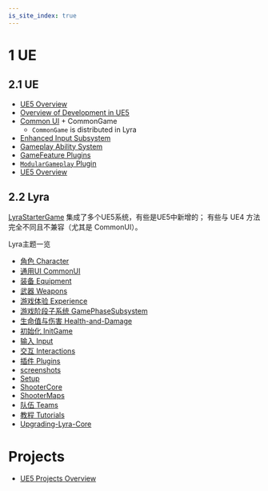 ```yaml
---
is_site_index: true
---
```


# 1 UE
## 2.1 UE
- [UE5 Overview](/UE5/)
- [Overview of Development in UE5](/UE5/Dev/)
- [Common UI](/UE5/CommonUI/) + CommonGame
  - `CommonGame` is distributed in Lyra
- [Enhanced Input Subsystem](/UE5/EnhancedInput/)
- [Gameplay Ability System](/UE5/GameplayAbilitySystem/)
- [GameFeature Plugins](/UE5/GameFeatures/)
- [`ModularGameplay` Plugin](/UE5/ModularGameplay/)
- [UE5 Overview](/UE5/)

## 2.2 Lyra
[LyraStarterGame](/UE5/LyraStarterGame/)
集成了多个UE5系统，有些是UE5中新增的； 有些与 UE4 方法完全不同且不兼容（尤其是 CommonUI）。

Lyra主题一览 
- [角色 Character](/UE5/LyraStarterGame/CharacterParts)  
- [通用UI CommonUI](/UE5/LyraStarterGame/CommonUI)  
- [装备 Equipment](/UE5/LyraStarterGame/Equipment)  
- [武器 Weapons](/UE5/LyraStarterGame/Weapons)  
- [游戏体验 Experience](/UE5/LyraStarterGame/Experience)  
- [游戏阶段子系统 GamePhaseSubsystem](/UE5/LyraStarterGame/GamePhaseSubsystem)  
- [生命值与伤害 Health-and-Damage](/UE5/LyraStarterGame/Health-and-Damage)  
- [初始化 InitGame](/UE5/LyraStarterGame/InitGame)    
- [输入 Input](/UE5/LyraStarterGame/Input)  
- [交互 Interactions](/UE5/LyraStarterGame/Interactions)  
- [插件 Plugins](/UE5/LyraStarterGame/Plugins)  
- [screenshots](/UE5/LyraStarterGame/screenshots)  
- [Setup](/UE5/LyraStarterGame/Setup)  
- [ShooterCore](/UE5/LyraStarterGame/ShooterCore)  
- [ShooterMaps](/UE5/LyraStarterGame/ShooterMaps)  
- [队伍 Teams](/UE5/LyraStarterGame/Teams)  
- [教程 Tutorials](/UE5/LyraStarterGame/Tutorials)  
- [Upgrading-Lyra-Core](/UE5/LyraStarterGame/Upgrading-Lyra-Core)  


# Projects
- [UE5 Projects Overview](./UE5/Projects/) 
